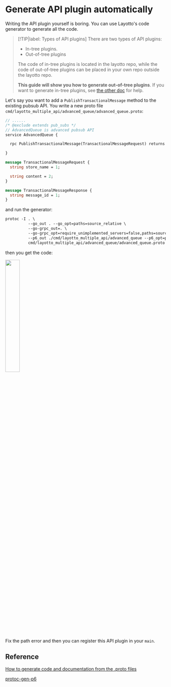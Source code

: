 # Generate API plugin automatically

Writing the API plugin yourself is boring. You can use Layotto's code generator to generate all the code.

> [!TIP|label: Types of API plugins]
> There are two types of API plugins:
>- In-tree plugins. 
>- Out-of-tree plugins
>
> The code of in-tree plugins is located in the layotto repo, while the code of out-of-tree plugins can be placed in your own repo outside the layotto repo.
>
> **This guide will show you how to generate out-of-tree plugins**. If you want to generate in-tree plugins, see [the other doc](en/api_reference/how_to_generate_api_doc) for help.


Let's say you want to add a `PublishTransactionalMessage` method to the existing pubsub API. You write a new proto file `cmd/layotto_multiple_api/advanced_queue/advanced_queue.proto`:

```protobuf
// ......
/* @exclude extends pub_subs */
// AdvancedQueue is advanced pubsub API
service AdvancedQueue {

  rpc PublishTransactionalMessage(TransactionalMessageRequest) returns (TransactionalMessageResponse);

}

message TransactionalMessageRequest {
  string store_name = 1;

  string content = 2;
}

message TransactionalMessageResponse {
  string message_id = 1;
}

```

and run the generator:

```protobuf
protoc -I . \
          --go_out . --go_opt=paths=source_relative \
          --go-grpc_out=. \
          --go-grpc_opt=require_unimplemented_servers=false,paths=source_relative \
          --p6_out ./cmd/layotto_multiple_api/advanced_queue --p6_opt=paths=source_relative \
          cmd/layotto_multiple_api/advanced_queue/advanced_queue.proto
```

then you get the code:

<img src="https://user-images.githubusercontent.com/26001097/189822603-c4c9d0c6-86a1-4a66-bba8-3d01758808e7.png" width="30%" height="30%" />

Fix the path error and then you can register this API plugin in your `main`.

## Reference

[How to generate code and documentation from the .proto files](en/api_reference/how_to_generate_api_doc)

[protoc-gen-p6](https://github.com/layotto/protoc-gen-p6)